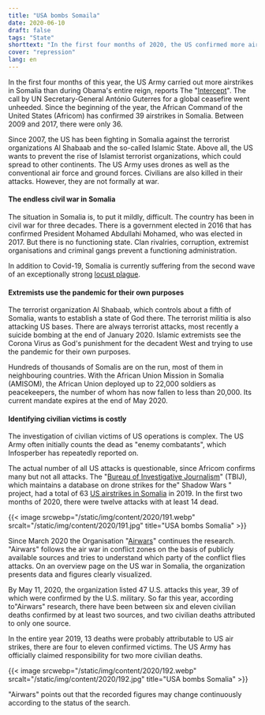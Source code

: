 ```yaml
---
title: "USA bombs Somaila"
date: 2020-06-10
draft: false
tags: "State"
shorttext: "In the first four months of 2020, the US confirmed more air strikes in Somalia than during Obama's entire term."
cover: "repression"
lang: en
---
```


In the first four months of this year, the US Army carried out more airstrikes in Somalia than during Obama's entire reign, reports The "[Intercept](https://theintercept.com/2020/04/22/coronavirus-somalia-airstrikes/ "U.S. AIRSTRIKES HIT ALL-TIME HIGH AS CORONAVIRUS SPREADS IN SOMALIA")". The call by UN Secretary-General António Guterres for a global ceasefire went unheeded. Since the beginning of the year, the African Command of the United States (Africom) has confirmed 39 airstrikes in Somalia. Between 2009 and 2017, there were only 36.

Since 2007, the US has been fighting in Somalia against the terrorist organizations Al Shabaab and the so-called Islamic State. Above all, the US wants to prevent the rise of Islamist terrorist organizations, which could spread to other continents. The US Army uses drones as well as the conventional air force and ground forces. Civilians are also killed in their attacks. However, they are not formally at war.

#### The endless civil war in Somalia

The situation in Somalia is, to put it mildly, difficult. The country has been in civil war for three decades. There is a government elected in 2016 that has confirmed President Mohamed Abdullahi Mohamed, who was elected in 2017. But there is no functioning state. Clan rivalries, corruption, extremist organisations and criminal gangs prevent a functioning administration.

In addition to Covid-19, Somalia is currently suffering from the second wave of an exceptionally strong [locust plague](https://www.reuters.com/article/us-somalia-locusts-farming-trfn/somalia-races-to-save-livelihoods-as-new-locust-generation-spawns-idUSKBN2222JI "Somalia races to save livelihoods as new locust generation spawns").

#### Extremists use the pandemic for their own purposes

The terrorist organization Al Shabaab, which controls about a fifth of Somalia, wants to establish a state of God there. The terrorist militia is also attacking US bases. There are always terrorist attacks, most recently a suicide bombing at the end of January 2020. Islamic extremists see the Corona Virus as God's punishment for the decadent West and trying to use the pandemic for their own purposes.

Hundreds of thousands of Somalis are on the run, most of them in neighbouring countries. With the African Union Mission in Somalia (AMISOM), the African Union deployed up to 22,000 soldiers as peacekeepers, the number of whom has now fallen to less than 20,000. Its current mandate expires at the end of May 2020.

#### Identifying civilian victims is costly

The investigation of civilian victims of US operations is complex. The US Army often initially counts the dead as "enemy combatants", which Infosperber has repeatedly reported on.

The actual number of all US attacks is questionable, since Africom confirms many but not all attacks. The "[Bureau of Investigative Journalism](https://www.thebureauinvestigates.com/projects/drone-war/somalia "Drone Strikes in Somalia")" (TBIJ), which maintains a database on drone strikes for the" Shadow Wars " project, had a total of 63 [US airstrikes in Somalia](https://docs.google.com/spreadsheets/d/1-LT5TVBMy1Rj2WH30xQG9nqr8-RXFVvzJE_47NlpeSY/edit#gid=1110953463 "US strikes in Somalia, 2007 to present") in 2019. In the first two months of 2020, there were twelve attacks with at least 14 dead.

{{< image srcwebp="/static/img/content/2020/191.webp" srcalt="/static/img/content/2020/191.jpg" title="USA bombs Somalia" >}}

Since March 2020 the Organisation "[Airwars](https://airwars.org/conflict/us-forces-in-somalia/ "US Forces in Somalia")" continues the research. "Airwars" follows the air war in conflict zones on the basis of publicly available sources and tries to understand which party of the conflict flies attacks. On an overview page on the US war in Somalia, the organization presents data and figures clearly visualized.

By May 11, 2020, the organization listed 47 U.S. attacks this year, 39 of which were confirmed by the U.S. military. So far this year, according to"Airwars" research, there have been between six and eleven civilian deaths confirmed by at least two sources, and two civilian deaths attributed to only one source.

In the entire year 2019, 13 deaths were probably attributable to US air strikes, there are four to eleven confirmed victims. The US Army has officially claimed responsibility for two more civilian deaths.

{{< image srcwebp="/static/img/content/2020/192.webp" srcalt="/static/img/content/2020/192.jpg" title="USA bombs Somalia" >}}

"Airwars" points out that the recorded figures may change continuously according to the status of the search.
